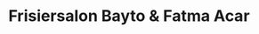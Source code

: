 ---
title: "Frisiersalon Bayto & Fatma Acar"
url: /innsbruck/frisiersalon-bayto-und-fatma-acar/
shop: Friseur
---